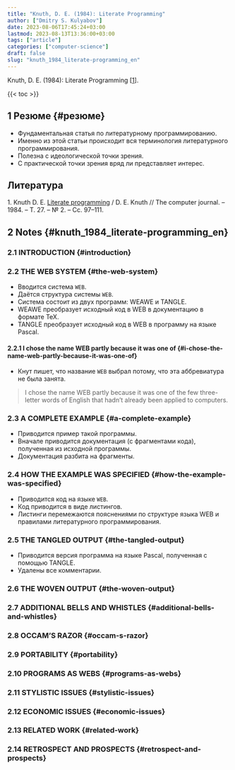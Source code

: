 ```yaml
---
title: "Knuth, D. E. (1984): Literate Programming"
author: ["Dmitry S. Kulyabov"]
date: 2023-08-06T17:45:24+03:00
lastmod: 2023-08-13T13:36:00+03:00
tags: ["article"]
categories: ["computer-science"]
draft: false
slug: "knuth_1984_literate-programming_en"
---
```


Knuth, D. E. (1984): Literate Programming  [<a href="#citeproc_bib_item_1">1</a>].

<!--more-->

{{< toc >}}


## <span class="section-num">1</span> Резюме {#резюме}

-   Фундаментальная статья по литературному программированию.
-   Именно из этой статьи происходит вся терминология литературного программирования.
-   Полезна с идеологической точки зрения.
-   С практической точки зрения вряд ли представляет интерес.

## Литература

<div class="csl-bib-body">
  <div class="csl-entry"><a id="citeproc_bib_item_1"></a>1.	Knuth D. E. <a href="https://doi.org/10.1093/comjnl/27.2.97">Literate programming</a> / D. E. Knuth // The computer journal. – 1984. – Т. 27. – № 2. – Сс. 97–111.</div>
</div>


## <span class="section-num">2</span> Notes {#knuth_1984_literate-programming_en}


### <span class="section-num">2.1</span> INTRODUCTION {#introduction}


### <span class="section-num">2.2</span> THE WEB SYSTEM {#the-web-system}

-   Вводится система `WEB`.
-   Даётся структура системы `WEB`.
-   Система состоит из двух программ: WEAWE и TANGLE.
-   WEAWE преобразует исходный код в WEB в документацию в формате TeX.
-   TANGLE преобразует исходный код в WEB в программу на языке Pascal.


#### <span class="section-num">2.2.1</span> I chose the name WEB partly because it was one of {#i-chose-the-name-web-partly-because-it-was-one-of}

-   Кнут пишет, что название `WEB` выбрал потому, что эта аббревиатура не была занята.

> I chose the name WEB partly because it was one of the few three-letter words of English that hadn’t already been applied to computers.


### <span class="section-num">2.3</span> A COMPLETE EXAMPLE {#a-complete-example}

-   Приводится пример такой программы.
-   Вначале приводится документация (с фрагментами кода), полученная из исходной программы.
-   Документация разбита на фрагменты.


### <span class="section-num">2.4</span> HOW THE EXAMPLE WAS SPECIFIED {#how-the-example-was-specified}

-   Приводится код на языке `WEB`.
-   Код приводится в виде листингов.
-   Листинги перемежаются пояснениями по структуре языка WEB и правилами литературного программирования.


### <span class="section-num">2.5</span> THE TANGLED OUTPUT {#the-tangled-output}

-   Приводится версия программа на языке Pascal, полученная с помощью TANGLE.
-   Удалены все комментарии.


### <span class="section-num">2.6</span> THE WOVEN OUTPUT {#the-woven-output}


### <span class="section-num">2.7</span> ADDITIONAL BELLS AND WHISTLES {#additional-bells-and-whistles}


### <span class="section-num">2.8</span> OCCAM’S RAZOR {#occam-s-razor}


### <span class="section-num">2.9</span> PORTABILITY {#portability}


### <span class="section-num">2.10</span> PROGRAMS AS WEBS {#programs-as-webs}


### <span class="section-num">2.11</span> STYLISTIC ISSUES {#stylistic-issues}


### <span class="section-num">2.12</span> ECONOMIC ISSUES {#economic-issues}


### <span class="section-num">2.13</span> RELATED WORK {#related-work}


### <span class="section-num">2.14</span> RETROSPECT AND PROSPECTS {#retrospect-and-prospects}
